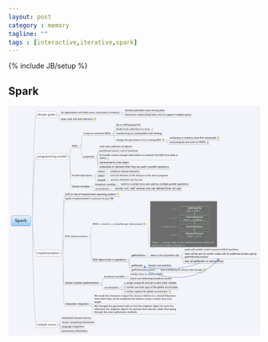 ```yaml
---
layout: post
category : memory
tagline: ""
tags : [interactive,iterative,spark]
---
```

{% include JB/setup %}

## Spark

![](/images/20140307spark.png)
